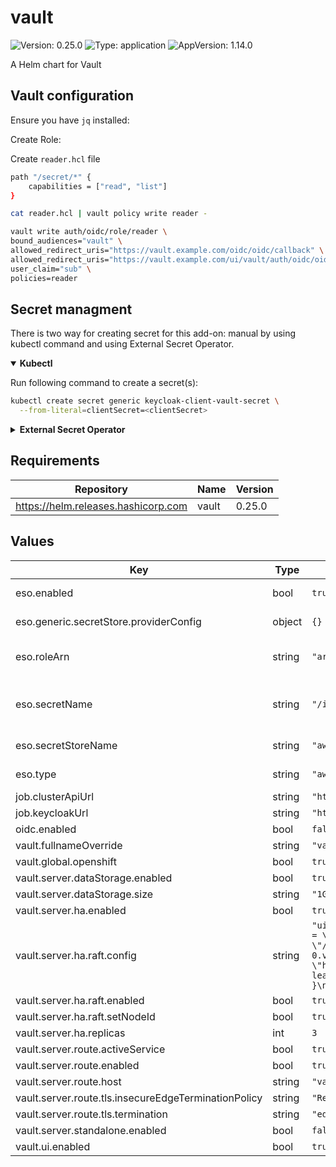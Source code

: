 # vault

![Version: 0.25.0](https://img.shields.io/badge/Version-0.25.0-informational?style=flat-square) ![Type: application](https://img.shields.io/badge/Type-application-informational?style=flat-square) ![AppVersion: 1.14.0](https://img.shields.io/badge/AppVersion-1.14.0-informational?style=flat-square)

A Helm chart for Vault

## Vault configuration

Ensure you have `jq` installed:

Create Role:

Create `reader.hcl` file

```bash
path "/secret/*" {
    capabilities = ["read", "list"]
}
```

```bash
cat reader.hcl | vault policy write reader -
```

```bash
vault write auth/oidc/role/reader \
bound_audiences="vault" \
allowed_redirect_uris="https://vault.example.com/oidc/oidc/callback" \
allowed_redirect_uris="https://vault.example.com/ui/vault/auth/oidc/oidc/callback" \
user_claim="sub" \
policies=reader
```

## Secret managment

There is two way for creating secret for this add-on: manual by using kubectl command and using External Secret Operator.

<details open>
<summary><b>Kubectl</b></summary>

Run following command to create a secret(s):

```bash
kubectl create secret generic keycloak-client-vault-secret \
  --from-literal=clientSecret=<clientSecret>
```

</details>

<details>
<summary><b>External Secret Operator</b></summary>

Update [values.yaml](values.yaml) to enable ESO:

```yaml
eso:
  # -- Install components of the ESO.
  enabled: true
```

AWS Parameter Store structure:

```json
{
  "vaultOIDC": {
    "oidcClientSecret": "<oidcClientSecret>"
  }
}
```

</details>

## Requirements

| Repository | Name | Version |
|------------|------|---------|
| https://helm.releases.hashicorp.com | vault | 0.25.0 |

## Values

| Key | Type | Default | Description |
|-----|------|---------|-------------|
| eso.enabled | bool | `true` | Install components of the ESO. |
| eso.generic.secretStore.providerConfig | object | `{}` | Defines SecretStore provider configuration. |
| eso.roleArn | string | `"arn:aws:iam::012345678910:role/AWSIRSA_Shared_ExternalSecretOperatorAccess"` | Role ARN for the ExternalSecretOperator to assume. |
| eso.secretName | string | `"/infra/core/addons/vault-okd"` | Value name in AWS ParameterStore, AWS SecretsManager or other Secret Store. |
| eso.secretStoreName | string | `"aws-parameterstore"` | Defines Secret Store name. |
| eso.type | string | `"aws"` | Defines provider type. One of `aws` or `generic`. |
| job.clusterApiUrl | string | `"https://api.example.com:6443"` |  |
| job.keycloakUrl | string | `"https://keycloak.example.com/auth/realms/shared"` |  |
| oidc.enabled | bool | `false` |  |
| vault.fullnameOverride | string | `"vault"` |  |
| vault.global.openshift | bool | `true` |  |
| vault.server.dataStorage.enabled | bool | `true` |  |
| vault.server.dataStorage.size | string | `"1Gi"` |  |
| vault.server.ha.enabled | bool | `true` |  |
| vault.server.ha.raft.config | string | `"ui = true\nlistener \"tcp\" {\n  address = \"[::]:8200\"\n  cluster_address = \"[::]:8201\"\n  tls_disable = 1\n}\n\nstorage \"raft\" {\n  path = \"/vault/data\"\n    retry_join {\n    leader_api_addr = \"http://vault-0.vault-internal:8200\"\n  }\n  retry_join {\n    leader_api_addr = \"http://vault-1.vault-internal:8200\"\n  }\n  retry_join {\n    leader_api_addr = \"http://vault-2.vault-internal:8200\"\n  }\n}\n\nservice_registration \"kubernetes\" {}\n"` |  |
| vault.server.ha.raft.enabled | bool | `true` |  |
| vault.server.ha.raft.setNodeId | bool | `true` |  |
| vault.server.ha.replicas | int | `3` |  |
| vault.server.route.activeService | bool | `true` |  |
| vault.server.route.enabled | bool | `true` |  |
| vault.server.route.host | string | `"vault.example.com"` |  |
| vault.server.route.tls.insecureEdgeTerminationPolicy | string | `"Redirect"` |  |
| vault.server.route.tls.termination | string | `"edge"` |  |
| vault.server.standalone.enabled | bool | `false` |  |
| vault.ui.enabled | bool | `true` |  |
